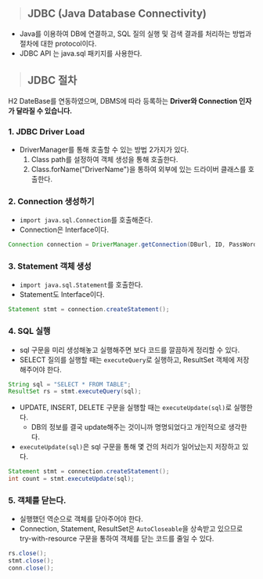 > ## JDBC (Java Database Connectivity)
- Java를 이용하여 DB에 연결하고, SQL 질의 실행 및 검색 결과를 처리하는 방법과 절차에 대한 protocol이다.
- JDBC API 는 java.sql 패키지를 사용한다.

> ## JDBC 절차

H2 DateBase를 연동하였으며, DBMS에 따라 등록하는 **Driver와 Connection 인자가 달라질 수 있습니다.**

### 1. JDBC Driver Load
- DriverManager를 통해 호출할 수 있는 방법 2가지가 있다.
	1. Class path를 설정하여 객체 생성을 통해 호출한다.
	2. Class.forName("DriverName")을 통하여 외부에 있는 드라이버 클래스를 호출한다. 

### 2. Connection 생성하기
- ```import java.sql.Connection```를 호출해준다.
- Connection은 Interface이다.

```java
Connection connection = DriverManager.getConnection(DBurl, ID, PassWord);
```

### 3. Statement 객체 생성
- ```import java.sql.Statement```를 호출한다.
- Statement도 Interface이다.
```java
Statement stmt = connection.createStatement();
``` 

### 4. SQL 실행
- sql 구문을 미리 생성해놓고 실행해주면 보다 코드를 깔끔하게 정리할 수 있다.
- SELECT 질의를 실행할 때는 ```executeQuery```로 실행하고, ResultSet 객체에 저장해주어야 한다.
```java
String sql = "SELECT * FROM TABLE";
ResultSet rs = stmt.executeQuery(sql);
```

- UPDATE, INSERT, DELETE 구문을 실행할 때는 ```executeUpdate(sql)```로 실행한다. 
    - DB의 정보를 결국 update해주는 것이니까 명명되었다고 개인적으로 생각한다.
- ```executeUpdate(sql)```은 sql 구문을 통해 몇 건의 처리가 일어났는지 저장하고 있다.
```java
Statement stmt = connection.createStatement();
int count = stmt.executeUpdate(sql);
```

### 5. 객체를 닫는다.
- 실행했던 역순으로 객체를 닫아주어야 한다.
- Connection, Statement, ResultSet은 ```AutoCloseable```을 상속받고 있으므로 try-with-resource 구문을 통하여 객체를 닫는 코드를 줄일 수 있다.
```java
rs.close();
stmt.close();
conn.close();
```